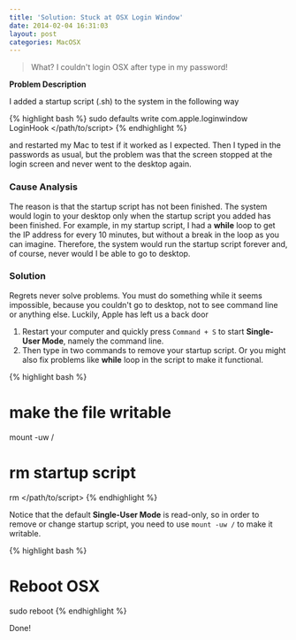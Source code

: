 ```yaml
---
title: 'Solution: Stuck at OSX Login Window'
date: 2014-02-04 16:31:03
layout: post
categories: MacOSX
---
```


> What? I couldn't login OSX after type in my password!

**Problem Description**

I added a startup script (.sh) to the system in the following way

{% highlight bash %}
sudo defaults write com.apple.loginwindow LoginHook </path/to/script>
{% endhighlight %}

and restarted my Mac to test if it worked as I expected. Then I typed in the passwords as usual, but the problem was that the screen stopped at the login screen and never went to the desktop again.

### Cause Analysis

The reason is that the startup script has not been finished. The system would login to your desktop only when the startup script you added has been finished. For example, in my startup script, I had a **while** loop to get the IP address for every 10 minutes, but without a break in the loop as you can imagine. Therefore, the system would run the startup script forever and, of course, never would I be able to go to desktop.

### Solution

Regrets never solve problems. You must do something while it seems impossible, because you couldn't go to desktop, not to see command line or anything else. Luckily, Apple has left us a back door

1. Restart your computer and quickly press `Command + S` to start **Single-User Mode**, namely the command line.
2. Then type in two commands to remove your startup script. Or you might also fix problems like **while** loop in the script to make it functional.

{% highlight bash %}
# make the file writable
mount -uw /
# rm startup script</pre>
rm </path/to/script>
{% endhighlight %}

Notice that the default **Single-User Mode** is read-only, so in order to remove or change startup script, you need to use `mount -uw /` to make it writable.

{% highlight bash %}
# Reboot OSX
sudo reboot
{% endhighlight %}

Done!

